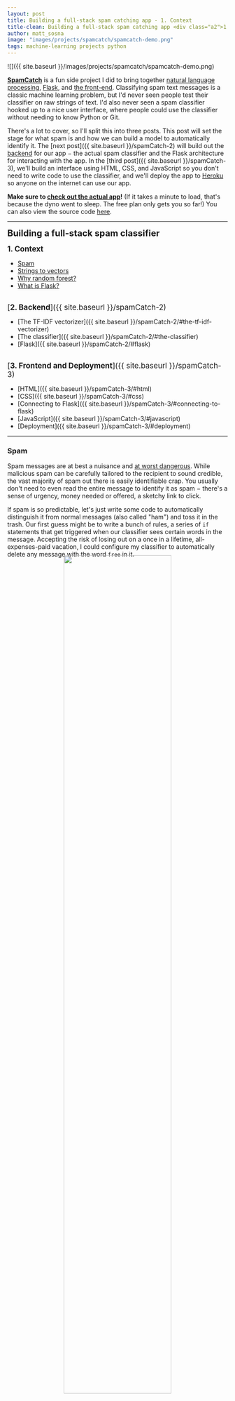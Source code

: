 ```yaml
---
layout: post
title: Building a full-stack spam catching app - 1. Context
title-clean: Building a full-stack spam catching app <div class="a2">1. Context</div>
author: matt_sosna
image: "images/projects/spamcatch/spamcatch-demo.png"
tags: machine-learning projects python
---
```


![]({{  site.baseurl  }}/images/projects/spamcatch/spamcatch-demo.png)

[**SpamCatch**](https://spam-catcher.herokuapp.com) is a fun side project I did to bring together [natural language processing](https://en.wikipedia.org/wiki/Natural_language_processing), [Flask](https://flask.palletsprojects.com/en/1.1.x/), and [the front-end](https://blog.udacity.com/2014/12/front-end-vs-back-end-vs-full-stack-web-developers.html). Classifying spam text messages is a classic machine learning problem, but I'd never seen people test their classifier on raw strings of text. I'd also never seen a spam classifier hooked up to a nice user interface, where people could use the classifier without needing to know Python or Git.

There's a lot to cover, so I'll split this into three posts. This post will set the stage for what spam is and how we can build a model to automatically identify it. The [next post]({{  site.baseurl  }}/spamCatch-2) will build out the [backend](https://learntocodewith.me/posts/backend-development/) for our app $-$ the actual spam classifier and the Flask architecture for interacting with the app. In the [third post]({{  site.baseurl  }}/spamCatch-3), we'll build an interface using HTML, CSS, and JavaScript so you don't need to write code to use the classifier, and we'll deploy the app to [Heroku]((https://www.heroku.com/about)) so anyone on the internet can use our app.

**Make sure to [check out the actual app](https://spam-catcher.herokuapp.com)!** (If it takes a minute to load, that's because the dyno went to sleep. The free plan only gets you so far!) You can also view the source code [here](https://github.com/mgsosna/spamCatch).

---
<span style="font-size:20px">**Building a full-stack spam classifier**</span>

<span style="font-size:17px">**1. Context**</span>
- [Spam](#spam)
- [Strings to vectors](#strings-to-vectors)
- [Why random forest?](#why-random-forest)
- [What is Flask?](#what-is-flask)<br><br>

<span style="font-size:17px">[**2. Backend**]({{  site.baseurl  }}/spamCatch-2)</span>
- [The TF-IDF vectorizer]({{  site.baseurl  }}/spamCatch-2/#the-tf-idf-vectorizer)
- [The classifier]({{  site.baseurl  }}/spamCatch-2/#the-classifier)
- [Flask]({{  site.baseurl  }}/spamCatch-2/#flask)<br><br>

<span style="font-size:17px">[**3. Frontend and Deployment**]({{  site.baseurl  }}/spamCatch-3)</span>
- [HTML]({{  site.baseurl  }}/spamCatch-3/#html)
- [CSS]({{  site.baseurl  }}/spamCatch-3/#css)
- [Connecting to Flask]({{  site.baseurl  }}/spamCatch-3/#connecting-to-flask)
- [JavaScript]({{  site.baseurl  }}/spamCatch-3/#javascript)
- [Deployment]({{  site.baseurl  }}/spamCatch-3/#deployment)

---

### Spam
Spam messages are at best a nuisance and [at worst dangerous](https://www.consumer.ftc.gov/articles/how-recognize-and-avoid-phishing-scams). While malicious spam can be carefully tailored to the recipient to sound credible, the vast majority of spam out there is easily identifiable crap. You usually don't need to even read the entire message to identify it as spam $-$ there's a sense of urgency, money needed or offered, a sketchy link to click.

If spam is so predictable, let's just write some code to automatically distinguish it from normal messages (also called "ham") and toss it in the trash. Our first guess might be to write a bunch of rules, a series of `if` statements that get triggered when our classifier sees certain words in the message. Accepting the risk of losing out on a once in a lifetime, all-expenses-paid vacation, I could configure my classifier to automatically delete any message with the word `free` in it.

<center>
<img loading="lazy" src="{{  site.baseurl  }}/images/projects/spamcatch/classifier1.png" height="70%" width="70%" style="margin-top: -20px">
</center>

But that's not quite right... yes, the word `free` pops up a lot in spam, but it also appears in normal speech all the time, too. (*"Hey, are you free tonight?"*, for example.) We need more rules... lots more rules.

<center>
<img loading="lazy" src="{{  site.baseurl  }}/images/projects/spamcatch/classifier2.png">
</center>

Our classifier is much more complicated and barely more accurate. In fact, it would take hundreds of hours of manually writing such a decision tree to make our classifier actually worthwhile. We'd need hundreds or thousands of `if` statements to be able to distinguish more subtle spam messages. We'd want the `if` statement logic to be informed by research on *how frequently* certain words appear in spam versus ham. Finally, we'd probably want our branches to increase or decrease a *probability of spam* rather than needing to hard-code "spam" vs. "ham" outcomes into certain branch trajectories. But most challenging of all... **we'd need to write all of this ourselves!**

<div style="text-align: center; font-weight: bold">
Quick! Click on <a href="https://en.wikipedia.org/wiki/Natural_language_processing">this link</a> to find a better way!
</div>

Just kidding. But that link *does* point us to a tempting alternative $-$ the field of NLP, or [natural language processing](https://en.wikipedia.org/wiki/Natural_language_processing). NLP is a subfield of artificial intelligence that uses computational techniques to understand human language. In essence, **NLP converts words to *numbers* so we can do math on them.** With NLP, we can reinterpret our messages as *vectors of numbers*, then train a machine learning classifier to identify patterns in the vectors that distinguish spam from normal messages.

Finally, we need some data. We *could* sort through our own spam messages and text all our friends for theirs... but that's a lot of work. (Our strange requests might also end up in their own spam!) Instead, let's use the [spam message dataset](https://www.kaggle.com/uciml/sms-spam-collection-dataset) from Kaggle, a classic dataset for NLP classification problems.

### Strings to vectors
We first need to decide what kind of vector to turn each text message into. The simplest approach would be to create a [**bag of words**](https://towardsdatascience.com/a-simple-explanation-of-the-bag-of-words-model-b88fc4f4971) from our *documents* (a more general term for our text samples). In a bag of words approach, we first identify the *vocabulary* of unique words in our set of documents, then create a vector of word frequencies for each document. If our training set consisted of the three documents below, for example, our vocabulary would be `the`, `cat`, `sits`, `is`, and `black`, and we could categorize each document by how frequently each word appears.

| **Document**                     |&nbsp;**the**&nbsp;|&nbsp;**cat**&nbsp;|&nbsp;**sits**&nbsp;|&nbsp;**is**&nbsp;| &nbsp; **black**&nbsp;   |
|----------------------------------|--------------|-------------|-------------|-------------|-------------|
| &nbsp;*the cat sits*&nbsp;       | &nbsp;1&nbsp;|&nbsp;1&nbsp;|&nbsp;1&nbsp;|&nbsp;0&nbsp;|&nbsp;0&nbsp;|
| &nbsp;*the cat is black* &nbsp;  | &nbsp;1&nbsp;|&nbsp;1&nbsp;|&nbsp;0&nbsp;|&nbsp;1&nbsp;|&nbsp;1&nbsp;|
| &nbsp;*the black cat sits*&nbsp; | &nbsp;1&nbsp;|&nbsp;1&nbsp;|&nbsp;1&nbsp;|&nbsp;0&nbsp;|&nbsp;1&nbsp;|
{:.mbtablestyle}

<span style="font-size:12px"><i>Inspired by [Victor Zhou](https://towardsdatascience.com/a-simple-explanation-of-the-bag-of-words-model-b88fc4f4971)</i></span>

But these "term frequency" vectors created by a bag of words aren't *that* informative. Yes, they tell us how many times the word `cat` appears in a document, for example. But knowing that `cat` appears once in *"the cat sits"* becomes meaningless when you realize `cat` appears once in *every* document! In fact, unless we looked at all the other documents, we wouldn't know whether `cat` appearing 100 or 1,000 times in a document is informative at all.<sup>[[1]](#1-strings-to-vectors)</sup>

It's therefore better to weight our term frequency vectors by **how frequently the terms occur across *all* documents**. If every document says the word `cat` 100 times, it's no big deal $-$ but if your document is the *only* one to mention `cat`, that's incredibly informative! These weighted vectors are called **term frequency - inverse document frequency (TF-IDF)** vectors.

Finally, we'll also want to remove **stop words** and perform **lemmatization.** Stop words are words like `the`, `and`, `if`, etc. whose main purpose is linguistic logic. Stop words don't contain information about the *content* of the document, so they just make it harder for a model to discriminate between documents.<sup>[[2]](#2-strings-to-vectors)</sup> Similarly, the words `eating`, `eats`, and `ate` look like entirely different terms to an NLP model when they're really just different ways of saying `eat`. [Lemmatization](https://nlp.stanford.edu/IR-book/html/htmledition/stemming-and-lemmatization-1.html) is the process of stripping that linguistic layer off the root of each word.

When we remove stop words, perform lemmatization, and weight the above term frequency vectors by their document frequencies, we get these TF-IDF vectors:

| **Document**                    | **black**  | **cat**   | **sit**   |
|---------------------------------|-----------|-----------|-------|
| &nbsp;*the cat sits*&nbsp;      | &nbsp;0.000&nbsp;  |&nbsp; 0.613  &nbsp;   | &nbsp;0.790&nbsp; |
| &nbsp;*the cat is black* &nbsp; | 0.790     | 0.613     | 0.000 |
| &nbsp;*the black cat sits*&nbsp;| 0.620     | 0.481     | 0.620 |
{:.mbtablestyle}

The values are now a lot less intuitive for us, but they're much more informative to an algorithm trying to discern between the documents.

### Why random forest?
The TF-IDF vectors in the table above are only three elements long, since our slimmed-down vocabulary only consists of the words `black`, `cat`, and `sit`. There are also few zeros in the vectors $-$ all vectors have at least 2/3 of all words in the vocabulary.

To actually catch spam, we'll want a vocabulary with thousands of words. TF-IDF vectors trained on this vocabulary will mostly consist of zeros, since not every document will include every word in our training set. Such high-dimensional and sparse (mostly-zero) vectors are difficult for classical statistics approaches.<sup>[[3]](#3-why-random-forest)</sup> We also care less about understanding exactly *how* our model catches spam $-$ we just want the most accurate predictor possible.

We'll therefore want to use machine learning. My first choice is usually a [random forest](https://stackabuse.com/random-forest-algorithm-with-python-and-scikit-learn/) algorithm unless I need something more specialized. A random forest consists of a series of decision trees fit to [bootstrapped](https://en.wikipedia.org/wiki/Bootstrapping_(statistics)) subsets of your data. Individual trees tend to become overfit to their training data, but these errors average out across all trees, resulting in an [ensemble](https://en.wikipedia.org/wiki/Ensemble_learning) that can generate surprisingly accurate predictions.<sup>[[4]](#4-why-random-forest)</sup>

![]({{  site.baseurl  }}/images/projects/spamcatch/random_forest.png)
<span style="font-size:12px"><i>Source: [Kaggle](https://www.kaggle.com/getting-started/176257)</i></span>

### What is Flask?
One more concept before we start building our app. It's one thing to have an amazing model tucked away in a Jupyter notebook hidden in your computer, and entirely another to have that model accessible to the world. **[Flask](https://flask.palletsprojects.com/en/1.1.x/) is a Python library that lets you make code _accessible outside your current Python environment_.** With Flask, you can create a [*server*](https://techterms.com/definition/server) with functions at [*API endpoints*](https://www.mulesoft.com/resources/api/what-is-an-api).

These endpoints are the interface between your code and the outside world. They let you access your Python code while you're in another Python script... or even *when you're not using Python, but your browser.* We'll build our app so we actually interact with our Python spam prediction model on an HTML page, using JavaScript to communicate between the user and our model. Our app will mimic the flow chart below, minus the database.<sup>[[5]](#5-what-is-flask)</sup>

![]({{  site.baseurl  }}/images/projects/spamcatch/api-model.png)
<span style="font-size:12px"><i>Source: [ServiceObjects](https://www.serviceobjects.com/blog/what-is-an-api/)</i></span>

## Conclusions
This post went through the *theory* for our spam-catching model, setting the stage for what spam is and how we can identify it. In the [next post]({{  site.baseurl  }}/spamCatch-2), we'll actually build out our spam classifier, as well as build a micro web service with Flask. In the [final post]({{  site.baseurl  }}/spamCatch-3) we'll build some HTML pages, style them with CSS, and then use JavaScript to communicate between the page and Flask. See you there!

Best,<br>
Matt


## Footnotes
#### 1. [Strings to vectors](#strings-to-vectors)
Some would consider the word `cat` appearing 100 times in a document to be... *catastrophic.*

#### 2. [Strings to vectors](#strings-to-vectors)
While grammar like stop words and punctuation distract our model from the _content_ of a document, they do still hold valuable information a more advanced model will want to incorporate. Consider [these two sentences](https://algorithmia.com/blog/advanced-grammar-and-natural-language-processing-with-syntaxnet):

> "Most of the time, travelers worry about their luggage." <br>
  "Most of the time travelers worry about their luggage."

That comma is pretty important for knowing what kind of travelers we're talking about!

#### 3. [Why random forest?](#why-random-forest)
[This article](https://www.ncbi.nlm.nih.gov/pmc/articles/PMC2865881/) from *Philosophical Transactions of the Royal Society A: Mathematical, Physical, and Engineering Sciences* goes into great detail on approaches for dealing with sparse vectors. One of the issues they mention is that when the number of features is greater than the number of samples, $X^TX$ becomes singular and cannot be used to estimate model parameters.

#### 4. [Why random forest?](#why-random-forest)
The fact that ensemble methods generate predictions more accurate than individual models reminds me a lot of [collective animal behavior](https://en.wikipedia.org/wiki/Collective_animal_behavior), which my Ph.D. was on. I'll need to write a blog post nerding out on the comparisons sometime.

#### 5. [What is Flask?](#what-is-flask)
The [Flask SQLAlchemy](https://flask-sqlalchemy.palletsprojects.com/en/2.x/) library lets you set up and integrate a database into your Flask application. We could do this, for example, if we wanted to save every query users submit to our app. But be wary of [SQL injection attacks](https://www.w3schools.com/sql/sql_injection.asp)!
